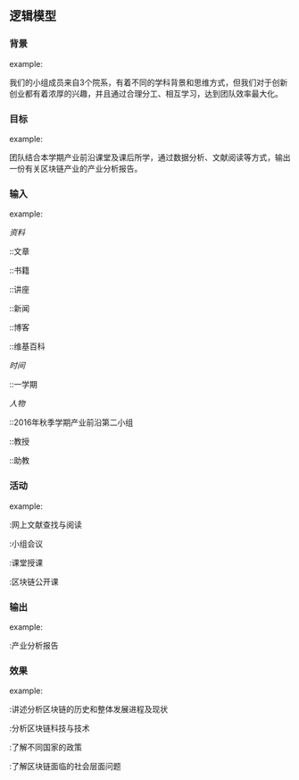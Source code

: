 ## 逻辑模型 ##

### 背景 ###

example:

我们的小组成员来自3个院系，有着不同的学科背景和思维方式，但我们对于创新创业都有着浓厚的兴趣，并且通过合理分工、相互学习，达到团队效率最大化。

### 目标 ### 
example:

团队结合本学期产业前沿课堂及课后所学，通过数据分析、文献阅读等方式，输出一份有关区块链产业的产业分析报告。

### 输入 ### 

example:

*资料*

::文章

::书籍

::讲座

::新闻

::博客

::维基百科

*时间*

::一学期

*人物*

::2016年秋季学期产业前沿第二小组

::教授

::助教

### 活动 ### 

example:

:网上文献查找与阅读

:小组会议

:课堂授课

:区块链公开课

### 输出 ### 

example:

:产业分析报告

### 效果 ###

example:

:讲述分析区块链的历史和整体发展进程及现状

:分析区块链科技与技术

:了解不同国家的政策

:了解区块链面临的社会层面问题
